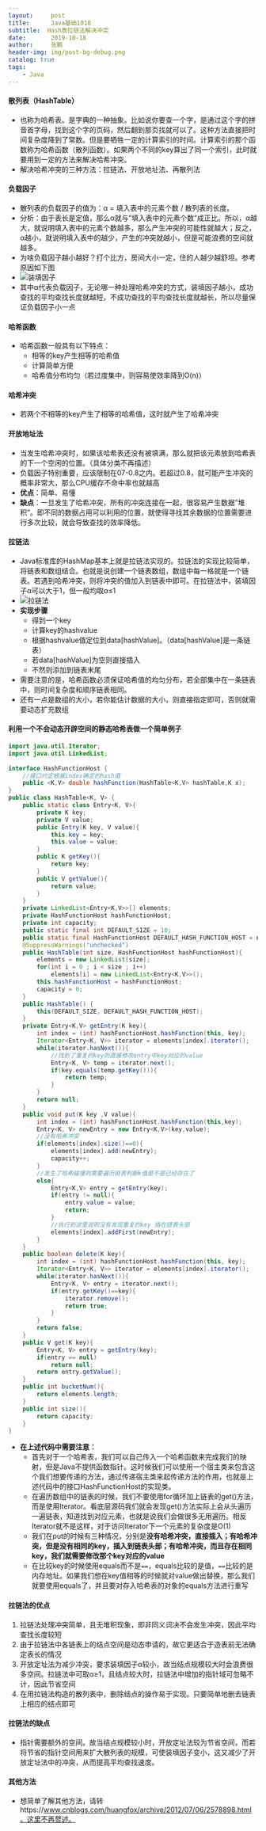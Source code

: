 ```yaml
---
layout:     post 
title:      Java基础1018
subtitle:  Hash表拉链法解决冲突
date:       2019-10-18
author:     张鹏
header-img: img/post-bg-debug.png
catalog: true   
tags:                         
    - Java
---
```


#### 散列表（HashTable）

- 也称为哈希表。是字典的一种抽象。比如说你要查一个字，是通过这个字的拼音首字母，找到这个字的页码，然后翻到那页找就可以了。这种方法直接把时间复杂度降到了常数。但是要牺牲一定的计算索引的时间。计算索引的那个函数称为哈希函数（散列函数）。如果两个不同的key算出了同一个索引，此时就要用到一定的方法来解决哈希冲突。
- 解决哈希冲突的三种方法：拉链法、开放地址法、再散列法

#### 负载因子

- 散列表的负载因子的值为：α = 填入表中的元素个数 / 散列表的长度。
- 分析：由于表长是定值，那么α就与”填入表中的元素个数”成正比。所以，α越大，就说明填入表中的元素个数越多，那么产生冲突的可能性就越大；反之，α越小，就说明填入表中的越少，产生的冲突就越小，但是可能浪费的空间就越多。
- 为啥负载因子越小越好？打个比方，房间大小一定，住的人越少越舒坦。参考原因如下图
- ![装填因子](https://github.com/Jokerboozp/Jokerboozp.github.io/raw/master/img/%E8%A3%85%E5%A1%AB%E5%9B%A0%E5%AD%90.jpg)
- 其中α代表负载因子，无论哪一种处理哈希冲突的方式，装填因子越小，成功查找的平均查找长度就越短，不成功查找的平均查找长度就越长，所以尽量保证负载因子小一点

#### 哈希函数

- 哈希函数一般具有以下特点：
   - 相等的key产生相等的哈希值
   - 计算简单方便
   - 哈希值分布均匀（若过度集中，则容易使效率降到O(n)）

#### 哈希冲突

- 若两个不相等的key产生了相等的哈希值，这时就产生了哈希冲突

#### 开放地址法

- 当发生哈希冲突时，如果该哈希表还没有被填满，那么就把该元素放到哈希表的下一个空闲的位置。（具体分类不再描述）
- 负载因子特别重要，应该限制在07-0.8之内。若超过0.8，就可能产生冲突的概率非常大，那么CPU缓存不命中率也就越高
- **优点**：简单、易懂
- **缺点**：一旦发生了哈希冲突，所有的冲突连接在一起，很容易产生数据”堆积”。即不同的数据占用可以利用的位置，就使得寻找其余数据的位置需要进行多次比较，就会导致查找的效率降低。

#### 拉链法

- Java标准库的HashMap基本上就是拉链法实现的。拉链法的实现比较简单，将链表和数组结合。也就是说创建一个链表数组，数组中每一格就是一个链表。若遇到哈希冲突，则将冲突的值加入到链表中即可。在拉链法中，装填因子α可以大于1，但一般均取α≤1
- ![拉链法](https://github.com/Jokerboozp/Jokerboozp.github.io/raw/master/img/%E5%93%88%E5%B8%8C%E5%86%B2%E7%AA%81jpg.jpg)
- **实现步骤**
   - 得到一个key
   - 计算key的hashvalue
   - 根据hashvalue值定位到data[hashValue]。（data[hashValue]是一条链表）
   - 若data[hashValue]为空则直接插入
   - 不然则添加到链表末尾
- 需要注意的是，哈希函数必须保证哈希值的均匀分布，若全部集中在一条链表中，则时间复杂度和顺序链表相同。
- 还有一点是数组的大小，若你能估计数据的大小，则直接指定即可，否则就需要动态扩充数组

#### 利用一个不会动态开辟空间的静态哈希表做一个简单例子

```java
import java.util.Iterator;
import java.util.LinkedList;
 
interface HashFunctionHost {
    //接口约定根据index确定的hash值
    public <K,V> double hashFunction(HashTable<K,V> hashTable,K x);
}
public class HashTable<K, V> {
    public static class Entry<K, V>{
        private K key;
        private V value;
        public Entry(K key, V value){
            this.key = key;
            this.value = value;
        }
        public K getKey(){
            return key;
        }
        public V getValue(){
            return value;
        }
    }
    private LinkedList<Entry<K,V>>[] elements;
    private HashFunctionHost hashFunctionHost;
    private int capacity;
    public static final int DEFAULT_SIZE = 10;
    public static final HashFunctionHost DEFAULT_HASH_FUNCTION_HOST = new DivisionHashFunctionHost();
    @SuppressWarnings("unchecked")
    public HashTable(int size, HashFunctionHost hashFunctionHost){
        elements = new LinkedList[size];
        for(int i = 0 ; i < size ; i++)
            elements[i] = new LinkedList<Entry<K,V>>();
        this.hashFunctionHost = hashFunctionHost;
        capacity = 0;
    }
    public HashTable() {
        this(DEFAULT_SIZE, DEFAULT_HASH_FUNCTION_HOST);
    }
    private Entry<K,V> getEntry(K key){
        int index = (int) hashFunctionHost.hashFunction(this, key);
        Iterator<Entry<K, V>> iterator = elements[index].iterator();
        while(iterator.hasNext()){
            //找到了重复的key则直接修改entry中key对应的value
            Entry<K, V> temp = iterator.next();
            if(key.equals(temp.getKey())){
                return temp;
            }
        }
        return null;
    }
    public void put(K key ,V value){
        int index = (int) hashFunctionHost.hashFunction(this,key);
        Entry<K, V> newEntry = new Entry<K,V>(key,value);
        //没有哈希冲突
        if(elements[index].size()==0){
            elements[index].add(newEntry);
            capacity++;
        }
        //发生了哈希碰撞则需要遍历链表判断k值是不是已经存在了
        else{
            Entry<K,V> entry = getEntry(key);
            if(entry != null){
                entry.value = value;
                return;
            }
            //执行到这里说明没有发现重复的key 插在链表头部
            elements[index].addFirst(newEntry);
        }
    }
    public boolean delete(K key){
        int index = (int) hashFunctionHost.hashFunction(this, key);
        Iterator<Entry<K, V>> iterator = elements[index].iterator();
        while(iterator.hasNext()){
            Entry<K, V> entry = iterator.next();
            if(entry.getKey()==key){
                iterator.remove();
                return true;
            }
        }
        return false;
    }
    public V get(K key){
        Entry<K, V> entry = getEntry(key);
        if(entry == null)
            return null;
        return entry.getValue();
    }
    public int bucketNum(){
        return elements.length;
    }
    public int size(){
        return capacity;
    }
}
```

- **在上述代码中需要注意：**
   - 首先对于一个哈希表，我们可以自己传入一个哈希函数来完成我们的映射，但是Java不提供函数指针。这时候我们可以使用一个宿主类来包含这个我们想要传递的方法，通过传递宿主类来起传递方法的作用，也就是上述代码中的接口HashFunctionHost的实现类。
   - 在遍历数组中的链表的时候，我们不要使用for循环加上链表的get()方法，而是使用Iterator。看底层源码我们就会发现get()方法实际上会从头遍历一遍链表，知道找到对应元素，也就是说我们会做很多无用遍历。相反Iterator就不是这样，对于访问Iterator下一个元素的复杂度是O(1)
   - 我们在put的时候有三种情况，分别是**没有哈希冲突，直接插入；有哈希冲突，但是没有相同的key，插入到链表头部；有哈希冲突，而且存在相同key，我们就需要修改那个key对应的value**
   - 在比较key的时候使用equals而不是`==`，equals比较的是值，`==`比较的是内存地址。如果我们想在key值相等的时候就对value做出替换，那么我们就要使用equals了，并且要对存入哈希表的对象的equals方法进行重写

#### 拉链法的优点

1. 拉链法处理冲突简单，且无堆积现象，即非同义词决不会发生冲突，因此平均查找长度较短
2. 由于拉链法中各链表上的结点空间是动态申请的，故它更适合于造表前无法确定表长的情况
3. 开放定址法为减少冲突，要求装填因子α较小，故当结点规模较大时会浪费很多空间。拉链法中可取α≥1，且结点较大时，拉链法中增加的指针域可忽略不计，因此节省空间
4. 在用拉链法构造的散列表中，删除结点的操作易于实现。只要简单地删去链表上相应的结点即可

#### 拉链法的缺点

- 指针需要额外的空间。故当结点规模较小时，开放定址法较为节省空间，而若将节省的指针空间用来扩大散列表的规模，可使装填因子变小，这又减少了开放定址法中的冲突，从而提高平均查找速度。

#### 其他方法

- 想简单了解其他方法，请转https://www.cnblogs.com/huangfox/archive/2012/07/06/2578898.html。这里不再赘述。